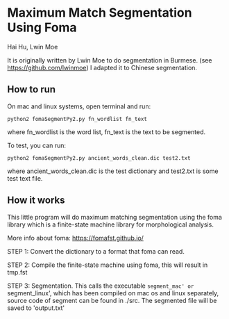 # Maximum Match Segmentation Using Foma
Hai Hu, Lwin Moe

It is originally written by Lwin Moe to do segmentation in Burmese. (see https://github.com/lwinmoe)
I adapted it to Chinese segmentation. 

## How to run
On mac and linux systems, open terminal and run:
```
python2 fomaSegmentPy2.py fn_wordlist fn_text
```
where fn_wordlist is the word list, fn_text is the text to be segmented.

To test, you can run:
```
python2 fomaSegmentPy2.py ancient_words_clean.dic test2.txt
```
where ancient_words_clean.dic is the test dictionary and test2.txt is some test text file.


## How it works
This little program will do maximum matching segmentation using the foma library which is a finite-state machine library for morphological analysis. 

More info about foma: https://fomafst.github.io/

STEP 1:
Convert the dictionary to a format that foma can read.

STEP 2:
Compile the finite-state machine using foma, this will result in tmp.fst

STEP 3:
Segmentation. This calls the executable `segment_mac' or `segment_linux', which has been compiled on mac os and linux separately, source code of segment can be found in ./src.
The segmented file will be saved to 'output.txt'
